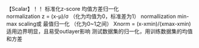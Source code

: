 【Scalar】！！
标准化z-score
均值方差归一化  
normalization z = (x-μ)/σ
（化为均值为0，标准差为1）
normallization
min-max scaling或
最值归一化
（化为0~1之间）
Xnorm = (x-xmin)/(xmax-xmin)
适用边界明显，且易受outlayer影响
测试数据集的归一化，用训练数据集的均值和方差
